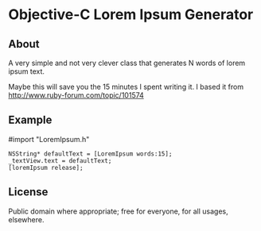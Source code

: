 # Objective-C Lorem Ipsum Generator

## About

A very simple and not very clever class that generates N words of lorem ipsum text.

Maybe this will save you the 15 minutes I spent writing it. I based it from http://www.ruby-forum.com/topic/101574

## Example
   #import "LoremIpsum.h"

    NSString* defaultText = [LoremIpsum words:15];
    _textView.text = defaultText;
    [loremIpsum release];

## License

Public domain where appropriate; free for everyone, for all usages, elsewhere.
